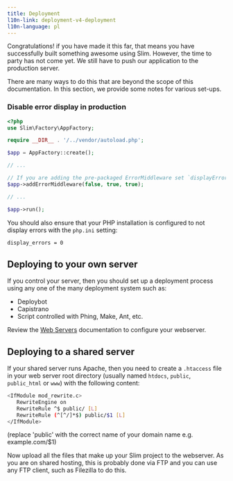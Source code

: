 ```yaml
---
title: Deployment
l10n-link: deployment-v4-deployment
l10n-language: pl
---
```

Congratulations! if you have made it this far, that means you have successfully built something 
awesome using Slim. However, the time to party has not come yet. We still have to push our 
application to the production server.

There are many ways to do this that are beyond the scope of this documentation. In 
this section, we provide some notes for various set-ups.

### Disable error display in production
```php
<?php
use Slim\Factory\AppFactory;

require __DIR__ . '/../vendor/autoload.php';

$app = AppFactory::create();

// ...

// If you are adding the pre-packaged ErrorMiddleware set `displayErrorDetails` to `false`
$app->addErrorMiddleware(false, true, true);

// ...

$app->run();
```

You should also ensure that your PHP installation is configured to not display
errors with the `php.ini` setting:

```bash
display_errors = 0
```

## Deploying to your own server

If you control your server, then you should set up a deployment process using any 
one of the many deployment system such as:

* Deploybot
* Capistrano
* Script controlled with Phing, Make, Ant, etc.

Review the [Web Servers](/docs/v4/start/web-servers.html) documentation to configure your webserver.

## Deploying to a shared server

If your shared server runs Apache, then you need to create a `.htaccess` file 
in your web server root directory (usually named `htdocs`, `public`, `public_html`
or `www`) with the following content:

```bash
<IfModule mod_rewrite.c>
   RewriteEngine on
   RewriteRule ^$ public/ [L]
   RewriteRule (^[^/]*$) public/$1 [L]
</IfModule>
```

(replace 'public' with the correct name of your domain name e.g. example.com/$1)

Now upload all the files that make up your Slim project to the webserver. As you
are on shared hosting, this is probably done via FTP and you can use any FTP client, 
such as Filezilla to do this.

